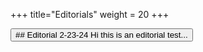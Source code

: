 +++
title="Editorials"
weight = 20
+++

<a href=why-join>
  <button>
## Editorial
2-23-24
Hi this is an editorial test...
  </button>
</a>
